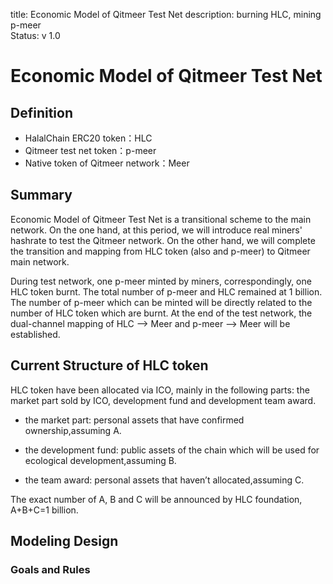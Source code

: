 title: Economic Model of Qitmeer Test Net 
description: burning HLC, mining p-meer   
Status: v 1.0

# Economic Model of Qitmeer Test Net

##  Definition

- HalalChain ERC20 token：HLC
- Qitmeer test net token：p-meer
-  Native token of Qitmeer network：Meer 

## Summary

Economic Model of Qitmeer Test Net is a transitional scheme to the main network. On the one hand, at this period, we will introduce real miners' hashrate to test the Qitmeer network. On the other hand, we will complete the transition and mapping from HLC token (also and p-meer) to Qitmeer main network.

During test network, one p-meer minted by miners, correspondingly, one HLC token burnt. The total number of p-meer and HLC remained at 1 billion. The number of p-meer which can be minted will be directly related to the number of HLC token which are burnt. At the end of the test network, the dual-channel mapping of HLC --> Meer and p-meer --> Meer will be established.


## Current Structure of HLC token

HLC token have been allocated via ICO, mainly in the following parts: the market part sold by ICO, development fund and development team award.

- the market part: personal assets that have confirmed ownership,assuming A.

- the development fund: public assets of the chain which will be used for ecological development,assuming B.

- the team award: personal assets that haven’t allocated,assuming C.

The exact number of A, B and C will be announced by HLC foundation, A+B+C=1 billion.

## Modeling Design

### Goals and Rules






